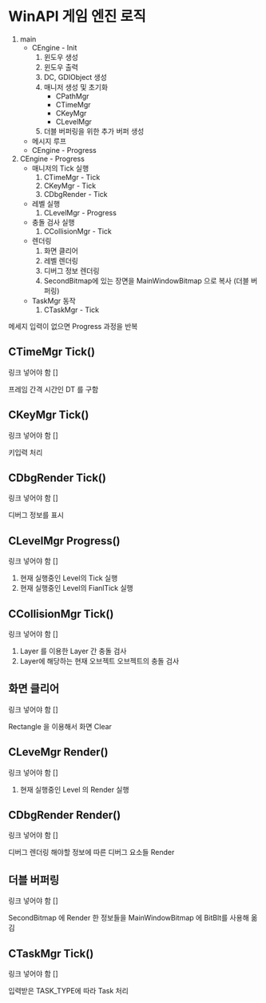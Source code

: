 # WinAPI 게임 엔진 로직

1. main
    - CEngine - Init
      1. 윈도우 생성
      2. 윈도우 출력
      3. DC, GDIObject 생성
      4. 매니저 생성 및 초기화
         - CPathMgr
         - CTimeMgr
         - CKeyMgr
         - CLevelMgr
      5. 더블 버퍼링을 위한 추가 버퍼 생성
    - 메시지 루프
    - CEngine - Progress
3. CEngine - Progress
    - 매니저의 Tick 실행
      1. CTimeMgr - Tick
      2. CKeyMgr - Tick
      3. CDbgRender - Tick
    - 레벨 실행
      1. CLevelMgr - Progress
    - 충돌 검사 실행
      1. CCollisionMgr - Tick
    - 렌더링
      1. 화면 클리어
      2. 레벨 렌더링
      3. 디버그 정보 렌더링
      4. SecondBitmap에 있는 장면을 MainWindowBitmap 으로 복사 (더블 버퍼링)
    - TaskMgr 동작
      1. CTaskMgr - Tick

메세지 입력이 없으면 Progress 과정을 반복

## CTimeMgr Tick()
링크 넣어야 함 []

프레임 간격 시간인 DT 를 구함
## CKeyMgr Tick()
링크 넣어야 함 []

키입력 처리
## CDbgRender Tick()
링크 넣어야 함 []

디버그 정보를 표시
## CLevelMgr Progress()
링크 넣어야 함 []

1. 현재 실행중인 Level의 Tick 실행
2. 현재 실행중인 Level의 FianlTick 실행
## CCollisionMgr Tick()
링크 넣어야 함 []

1. Layer 를 이용한 Layer 간 충돌 검사
2. Layer에 해당하는 현재 오브젝트 오브젝트의 충돌 검사
## 화면 클리어
링크 넣어야 함 []

Rectangle 을 이용해서 화면 Clear
## CLeveMgr Render()
링크 넣어야 함 []

1. 현재 실행중인 Level 의 Render 실행
## CDbgRender Render()
링크 넣어야 함 []

디버그 렌더링 해야할 정보에 따른 디버그 요소들 Render
## 더블 버퍼링
링크 넣어야 함 []

SecondBitmap 에 Render 한 정보들을 MainWindowBitmap 에 BitBlt를 사용해 옮김
## CTaskMgr Tick()
링크 넣어야 함 []

입력받은 TASK_TYPE에 따라 Task 처리

